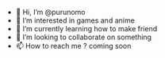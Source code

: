 - 👋 Hi, I’m @purunomo
- 👀 I’m interested in games and anime
- 🌱 I’m currently learning how to make friend
- 💞️ I’m looking to collaborate on something
- 📫 How to reach me ? coming soon

<!---
purunomo/purunomo is a ✨ special ✨ repository because its `README.md` (this file) appears on your GitHub profile.
You can click the Preview link to take a look at your changes.
--->
